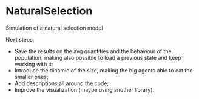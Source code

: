 # NaturalSelection
Simulation of a natural selection model

Next steps:
- Save the results on the avg quantities and the behaviour of the population, making also possible to load a previous state and keep working with it;
- Introduce the dinamic of the size, making the big agents able to eat the smaller ones;
- Add descriptions all around the code;
- Improve the visualization (maybe using another library).